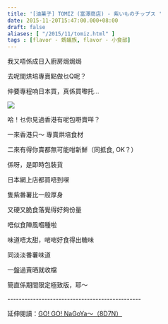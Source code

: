 ```yaml
---
title: '[油菓子] TOMIZ (富澤商店) - 紫いものチップス '
date: 2015-11-20T15:47:00.000+08:00
draft: false
aliases: [ "/2015/11/tomiz.html" ]
tags : [flavor - 螞蟻族, flavor - 小食部]
---
```


我又唔係成日入廚房焗焗焗  

去呢間烘培專賣點做乜Q呢？

仲要專程响日本買，真係買嚟托...

[![](https://c1.staticflickr.com/9/8813/28843665082_f242cb8914_z.jpg)](https://c1.staticflickr.com/9/8813/28843665082_f242cb8914_z.jpg)

哈！乜你見過香港有呢包嘢賣咩？

一來香港只～ 專賣烘培食材

二來有得你賣都無可能咁新鮮（同抵食, OK？）

係呀，是即時包裝貨

日本網上店都買唔到㗎

  

隻紫番薯比一般厚身

又硬又脆食落覺得好夠份量

唔似食陣風嗰種啦

味道唔太甜，啱啱好食得出糖味

同淡淡番薯味道

  

一盤過賣晒就收檔

簡直係期間限定極致版，耶～

  

\-----------------------------------------------  
  
延伸閱讀：[GO! GO! NaGoYa～（8D7N）](http://www.hidie.net/2015/11/go-go-nagoya8d7n.html)